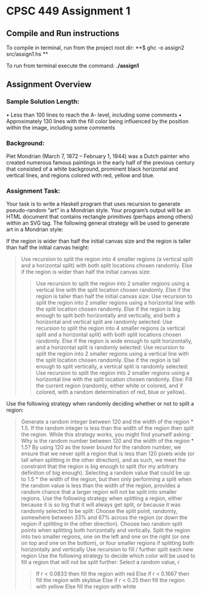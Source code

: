 # CPSC 449 Assignment 1

## Compile and Run instructions

To compile in terminal, run from the project root dir:
**$ ghc -o assign2 src/assign1.hs **

To run from terminal execute the command:
**./assign1**

## Assignment Overview

### Sample Solution Length:
• Less than 100 lines to reach the A- level, including some comments
• Approximately 130 lines with the fill color being influenced by the position within the image,
including some comments

### Background:
Piet Mondrian (March 7, 1872 – February 1, 1944) was a Dutch painter who created numerous famous
paintings in the early half of the previous century that consisted of a white background, prominent black
horizontal and vertical lines, and regions colored with red, yellow and blue.

### Assignment Task:
Your task is to write a Haskell program that uses recursion to generate pseudo-random “art” in a
Mondrian style. Your program’s output will be an HTML document that contains rectangle primitives
(perhaps among others) within an SVG tag. The following general strategy will be used to generate art
in a Mondrian style:

If the region is wider than half the initial canvas size and the region is taller than half the initial
canvas height:
> Use recursion to split the region into 4 smaller regions (a vertical split and a horizontal split) with both split locations chosen randomly.
> Else if the region is wider than half the initial canvas size:
>>  Use recursion to split the region into 2 smaller regions using a vertical line with the split location chosen randomly.
> Else if the region is taller than half the initial canvas size:
> > Use recursion to split the region into 2 smaller regions using a horizontal line with the split location chosen randomly.
> Else if the region is big enough to split both horizontally and vertically, and both a horizontal and vertical split are randomly selected:
> > Use recursion to split the region into 4 smaller regions (a vertical split and a horizontal split) with both split locations chosen randomly.
> Else if the region is wide enough to split horizontally, and a horizontal split is randomly selected:
> > Use recursion to split the region into 2 smaller regions using a vertical line with the split location chosen randomly.
> Else if the region is tall enough to split vertically, a vertical split is randomly selected:
> > Use recursion to split the region into 2 smaller regions using a horizontal line with the split location chosen randomly.
> Else:
> > Fill the current region (randomly, either white or colored, and if colored, with a random determination of red, blue or yellow).

Use the following strategy when randomly deciding whether or not to split a region:
> Generate a random integer between 120 and the width of the region * 1.5.
> If the random integer is less than the width of the region then split the region.
> While this strategy works, you might find yourself asking: Why is the random number between 120 and the width of the region * 1.5? By using 120 as the lower bound for the random number, we ensure that we never split a region that is less than 120 pixels wide (or tall when splitting in the other direction), and as such, we meet the constraint that the region is big enough to split (for my arbitrary definition of big enough). Selecting a random value that could be up to 1.5 * the width of the region, but then only performing a split when the random value is less than the width of the region, provides a random chance that a larger region will not be split into smaller regions.
> Use the following strategy when splitting a region, either because it is so big that it will always get split, or because it was randomly selected to be split:
> Choose the split point, randomly, somewhere between 33% and 67% across the region (or down the region if splitting in the other direction). Choose two random split points when splitting both horizontally and vertically.
> Split the region into two smaller regions, one on the left and one on the right (or one on top and one on the bottom), or four smaller regions if splitting both horizontally and vertically
> Use recursion to fill / further split each new region
> Use the following strategy to decide which color will be used to fill a region that will not be split further:
> Select a random value, r
> > If r < 0.0833 then fill the region with red
> > Else if r < 0.1667 then fill the region with skyblue
> > Else if r < 0.25 then fill the region with yellow
> > Else fill the region with white
